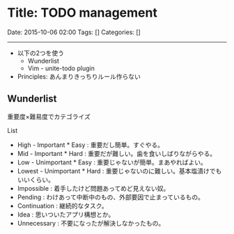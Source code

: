 # Title: TODO management

Date: 2015-10-06 02:00
Tags: []
Categories: []

<!-- toc -->

---

- 以下の2つを使う
    - Wunderlist
    - Vim - unite-todo plugin
- Principles: あんまりきっちりルール作らない

## Wunderlist

重要度×難易度でカテゴライズ

List

- High - Important * Easy     : 重要だし簡単。すぐやる。
- Mid - Important * Hard      : 重要だが難しい。歯を食いしばりながらやる。
- Low - Unimportant * Easy    : 重要じゃないが簡単。まあやればよい。
- Lowest - Unimportant * Hard : 重要じゃないのに難しい。基本塩漬けでもいいくらい。
- Impossible                  : 着手したけど問題あってめど見えない奴。
- Pending                     : わけあって中断中のもの、外部要因で止まっているもの。
- Continuation                : 継続的なタスク。
- Idea                        : 思いついたアプリ構想とか。
- Unnecessary                 : 不要になったが解決しなかったもの。

